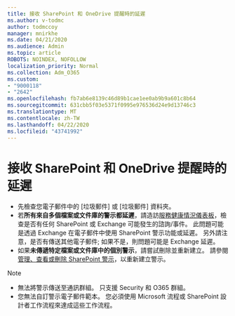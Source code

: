 ```yaml
---
title: 接收 SharePoint 和 OneDrive 提醒時的延遲
ms.author: v-todmc
author: todmccoy
manager: mnirkhe
ms.date: 04/21/2020
ms.audience: Admin
ms.topic: article
ROBOTS: NOINDEX, NOFOLLOW
localization_priority: Normal
ms.collection: Adm_O365
ms.custom:
- "9000118"
- "2642"
ms.openlocfilehash: fb7ab6e8139c46d89b1cae1ee0ab9b9a601c8b64
ms.sourcegitcommit: 631cbb5f03e5371f0995e976536d24e9d13746c3
ms.translationtype: MT
ms.contentlocale: zh-TW
ms.lasthandoff: 04/22/2020
ms.locfileid: "43741992"
---
```

# <a name="delays-in-receiving-sharepoint-and-onedrive-alerts"></a>接收 SharePoint 和 OneDrive 提醒時的延遲

- 先檢查您電子郵件中的 [垃圾郵件] 或 [垃圾郵件] 資料夾。
- 若**所有來自多個檔案或文件庫的警示都延遲**，請造訪[服務健康情況儀表板](https://portal.office.com/adminportal/home?ref=/servicehealth)，檢查是否有任何 SharePoint 或 Exchange 可能發生的諮詢/事件。 此問題可能是透過 Exchange 在電子郵件中使用 SharePoint 警示功能或延遲。 另外請注意，是否有傳送其他電子郵件; 如果不是，則問題可能是 Exchange 延遲。
- 如果**未傳遞特定檔案或文件庫中的個別警示**，請嘗試刪除並重新建立。 請參閱[管理、查看或刪除 SharePoint 警示](https://support.microsoft.com/office/manage-view-or-delete-sharepoint-alerts-99dfb19c-9a90-4a8c-aba1-aa8c8afb0de2)，以重新建立警示。

> [!NOTE]
> - 無法將警示傳送至通訊群組。 只支援 Security 和 O365 群組。
> - 您無法自訂警示電子郵件範本。 您必須使用 Microsoft 流程或 SharePoint 設計者工作流程來達成這些工作流程。
